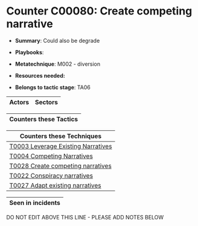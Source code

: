 # Counter C00080: Create competing narrative

* **Summary**: Could also be degrade

* **Playbooks**: 

* **Metatechnique**: M002 - diversion

* **Resources needed:** 

* **Belongs to tactic stage**: TA06


| Actors | Sectors |
| ------ | ------- |



| Counters these Tactics |
| ---------------------- |



| Counters these Techniques |
| ------------------------- |
| [T0003 Leverage Existing Narratives](../techniques/T0003.md) |
| [T0004 Competing Narratives](../techniques/T0004.md) |
| [T0028 Create competing narratives](../techniques/T0028.md) |
| [T0022 Conspiracy narratives](../techniques/T0022.md) |
| [T0027 Adapt existing narratives](../techniques/T0027.md) |



| Seen in incidents |
| ----------------- |


DO NOT EDIT ABOVE THIS LINE - PLEASE ADD NOTES BELOW